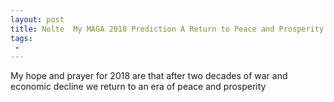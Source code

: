 ```yaml
---
layout: post
title: Nolte  My MAGA 2018 Prediction A Return to Peace and Prosperity
tags:
 -
---
```

My hope and prayer for 2018 are that after two decades of war and economic decline we return to an era of peace and prosperity
